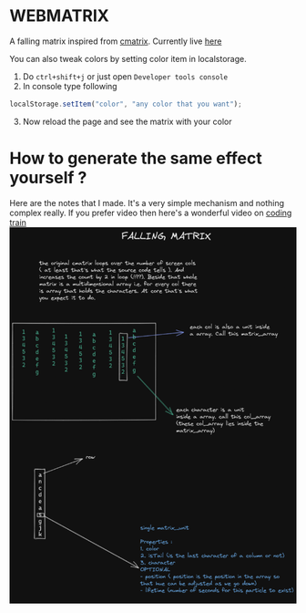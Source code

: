 # WEBMATRIX

A falling matrix inspired from [cmatrix](https://github.com/abishekvashok/cmatrix/).
Currently live [here](ps173.github.io/webmatrix)

You can also tweak colors by setting color item in localstorage.

1. Do `ctrl+shift+j` or just open `Developer tools console`
2. In console type following

```js
localStorage.setItem("color", "any color that you want");
```

3. Now reload the page and see the matrix with your color

# How to generate the same effect yourself ?

Here are the notes that I made. It's a very simple mechanism and nothing complex
really. If you prefer video then here's a wonderful video on [coding train](https://www.youtube.com/watch?v=S1TQCi9axzg)
![mydrawing](./screenshots/cmatrix-explained.png)
